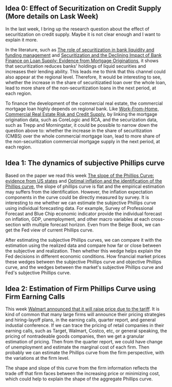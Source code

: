 ## Idea 0: Effect of Securitization on Credit Supply (More details on Lask Week)

In the last week, I bring up the research question about the effect of securitization on credit supply. Maybe it is not clear enough and I want to explain it more. 

In the literature, such as [The role of securitization in bank liquidity and funding management](https://doi.org/10.1016/j.jfineco.2011.02.005) and [Securitization and the Declining Impact of Bank Finance on Loan Supply: Evidence from Mortgage Originations](https://onlinelibrary.wiley.com/doi/abs/10.1111/j.1540-6261.2009.01451.x), it shows that securitization reduces banks' holdings of liquid securities and increases their lending ability. 
This leads me to think that this channel could also appear at the regional level. Therefore, It would be interesting to see, whether the increase in the share of securitizatied loan over the whole loan, lead to more share of the non-securitization loans in the next period, at each region. 

To finance the development of the commercial real estate, the commercial mortgage loan highly depends on regional bank. Like [Work-From-Home, Commercial Real Estate Risk and
Credit Supply](https://papers.ssrn.com/sol3/papers.cfm?abstract_id=5200882),  by linking the mortgage origination data, such as CoreLogic and RCA, and the securization data, such as Trepp and Morningstar, it could be possible to narrow down the question above to: whether the increase in the share of securitization (CMBS) over the whole commercial mortgage loan, lead to more share of the non-securitization commercial mortgage supply in the next period, at each region.

## Idea 1: The dynamics of subjective Phillips curve
Based on the paper we read this week [The slope of the Phillips Curve: evidence from US states](https://academic.oup.com/qje/article/137/3/1299/6529257) and [Optimal inflation and the identification of the Phillips curve](https://www.journals.uchicago.edu/doi/full/10.1086/707181), the slope of phillips curve is flat and the empirical estimation may suffers from the identification. However, the inflation expectation components in the curve could be directly measured by survey. It is interesting to me whether we can estimate the subjective Phillips curve using individual forecasting data. For example, Survey of Professional Forecast and Blue Chip economic indicator provide the individual forecast on inflation, GDP, unemployment, and other macro variables at each cross-section with multiple forecast horizon. Even from the Beige Book, we can get the Fed view of current Phillips curve.

After estimating the subjective Phillips curves, we can compare it with the estimation using the realized data and compare how far or close between the subjective and realization. Then whether this wedge helps explain the Fed decisions in different economic conditions. How financial market prices these wedges between the subjective Phillips curve and objective Phillips curve, and the wedges between the market's subjective Phillips curve and Fed's subjective Phillips curve.


## Idea 2: Estimation of Firm Phillips Curve using Firm Earning Calls
This week [Walmart announced that it will raise price due to the tariff](https://edition.cnn.com/2025/05/15/business/walmart-prices-tariffs). It is kind of common that many large firms will announce their pricing strategies and hiring-layoff plans, in the earning calls, quarter report, and general industial conference. If we can trace the pricing of retail companies in their earning calls, such as Target, Walmart, Costco, etc, or general speaking, the pricing of nontradeable goods companies, then we get a granular estimation of pricing. Then from the quarter report, we could have change of unemployment and estimate the marginal cost of each firm. Then probably we can estimate the Phillips curve from the firm perspective, with the variations at the firm level.

The shape and slope of this curve from the firm information reflects the trade off that firm faces between the increasing price or minimizing cost, which could help to explain the shape of the aggregate Phillips curve.